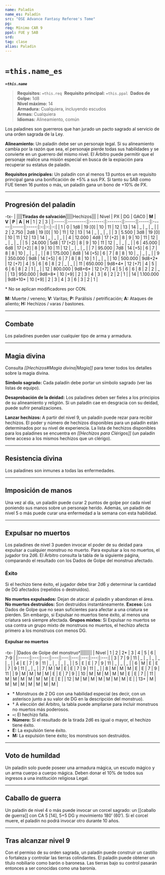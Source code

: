 ```yaml
---
name: Paladin
name_es: Paladín
src: "OSE Advance Fantasy Referee's Tome"
pg: 
req: Mínimo CAR 9
ppal: FUE y SAB
srd: 
tag: clase
alias: Paladin
---
```

# `=this.name_es` 

**_`=this.name`_**

> **Requisitos:** `=this.req` 
> **Requisito principal:** `=this.ppal` 
> **Dados de Golpe:** 1d8   
> **Nivel máximo:** 14   
> **Armadura:** Cualquiera, incluyendo escudos   
> **Armas:** Cualquiera   
> **Idiomas:** Alineamiento, común

Los paladines son guerreros que han jurado un pacto sagrado al servicio de una orden sagrada de la Ley.

**Alineamiento:** Un paladín debe ser un personaje legal. Si su alineamiento cambia por la razón que sea, el personaje pierde todas sus habilidades y se convierte en un guerrero del mismo nivel. El Árbitro puede permitir que el personaje realice una misión especial en busca de la expiación para recuperar su estatus de paladín.

**Requisitos principales:** Un paladín con al menos 13 puntos en un requisito principal gana una bonificación de +5% a sus PX. Si tanto su SAB como FUE tienen 16 puntos o más, un paladín gana un bono de +10% de PX.

---
## Progresión del paladín

-tx-
| ||||**Tiradas de salvación**|||||Hechizos|||
| Nivel |     PX    |    DG   |   GAC0  | **M** | **V** | **P** | **A** | **H** | 1 | 2 | 3 |
|:-----:|:---------:|:-------:|:-------:|:-----:|:-----:|:-----:|:-----:|:-----:|:-:|:-:|:-:|
|   1   |     0     |   1d8   |  19 [0] |   10  |   11  |   12  |   13  |   14  | _ | _ | _ |
|   2   |   2.750   |   2d8   |  19 [0] |   10  |   11  |   12  |   13  |   14  | _ | _ | _ |
|   3   |   5.500   |   3d8   |  19 [0] |   10  |   11  |   12  |   13  |   14  | _ | _ | _ |
|   4   |   12.000  |   4d8   | 17 [+2] |   8   |   9   |   10  |   11  |   12  | _ | _ | _ |
|   5   |   24.000  |   5d8   | 17 [+2] |   8   |   9   |   10  |   11  |   12  | _ | _ | _ |
|   6   |   45.000  |   6d8   | 17 [+2] |   8   |   9   |   10  |   11  |   12  | _ | _ | _ |
|   7   |   95.000  |   7d8   | 14 [+5] |   6   |   7   |   8   |   8   |   10  | _ | _ | _ |
|   8   |  175.000  |   8d8   | 14 [+5] |   6   |   7   |   8   |   8   |   10  | _ | _ | _ |
|   9   |  350.000  |   9d8   | 14 [+5] |   6   |   7   |   8   |   8   |   10  | 1 | _ | _ |
|   10  |  500.000  |  9d8+2* | 12 [+7] |   4   |   5   |   6   |   6   |   8   | 2 | _ | _ |
|   11  |  650.000  |  9d8+4* | 12 [+7] |   4   |   5   |   6   |   6   |   8   | 2 | 1 | _ |
|   12  |  800.000  |  9d8+6* | 12 [+7] |   4   |   5   |   6   |   6   |   8   | 2 | 2 | _ |
|   13  |  950.000  |  9d8+8* | 10 [+9] |   2   |   3   |   4   |   3   |   6   | 2 | 2 | 1 |
|   14  | 1.100.000 | 9d8+10* | 10 [+9] |   2   |   3   |   4   |   3   |   6   | 3 | 2 | 1 |

\* No se aplican modificadores por CON.

**M:** Muerte / veneno; **V:** Varitas; **P:** Parálisis / petrificación; **A:** Ataques de aliento; **H:** Hechizos / varas / bastones.

---
## Combate

Los paladines pueden usar cualquier tipo de arma y armadura.

---
## Magia divina

Consulta _[[Hechizos#Magia divina|Magia]]_ para tener todos los detalles sobre la magia divina.

**Símbolo sagrado:** Cada paladín debe portar un símbolo sagrado (ver las listas de equipo).

**Desaprobación de la deidad:** Los paladines deben ser fieles a los principios de su alineamiento y religión. Si un paladín cae en desgracia con su deidad, puede sufrir penalizaciones.

**Lanzar hechizos:** A partir del nivel 9, un paladín puede rezar para recibir hechizos. El poder y número de hechizos disponibles para un paladín están determinados por su nivel de experiencia. La lista de hechizos disponibles para los paladines se encuentra en _[[Hechizos para Clérigos]]_ (un paladín tiene acceso a los mismos hechizos que un clérigo).

---
## Resistencia divina

Los paladines son inmunes a todas las enfermedades.

---
## Imposición de manos

Una vez al día, un paladín puede curar 2 puntos de golpe por cada nivel poniendo sus manos sobre un personaje herido. Además, un paladín de nivel 5 o más puede curar una enfermedad a la semana con esta habilidad.

---
## Expulsar no muertos

Los paladines de nivel 3 pueden invocar el poder de su deidad para expulsar a cualquier monstruo no muerto. Para expulsar a los no muertos, el jugador tira 2d6. El Árbitro consulta la tabla de la siguiente página, comparando el resultado con los Dados de Golpe del monstruo afectado.

### Éxito

Si el hechizo tiene éxito, el jugador debe tirar 2d6 y determinar la cantidad de DG afectados (repelidos o destruidos).

**No muertos expulsados:** Dejan de atacar al paladín y abandonan el área.
**No muertos destruidos:** Son destruidos instantáneamente.
**Exceso:** Los Dados de Golpe que no sean suficientes para afectar a una criatura se pierden. Sin embargo, si Expulsar no muertos tiene éxito, al menos una criatura será siempre afectada.
**Grupos mixtos:** Si Expulsar no muertos se usa contra un grupo mixto de monstruos no muertos, el hechizo afecta primero a los monstruos con menos DG.

#### Expulsar no muertos

-tx-
| |Dados de Golpe del monstruo†||||||||
| Nivel |  1  |  2  | 2*  |  3  |  4  |  5  |  6  | 7-9 |
|:-----:|:---:|:---:|:---:|:---:|:---:|:---:|:---:|:---:|
|   3   |  7  |  9  | 11  |  _  |  _  |  _  |  _  |  _  |
|   4   |  E  |  7  |  9  | 11  |  _  |  _  |  _  |  _  | 
|   5   |  E  |  E  |  7  |  9  | 11  |  _  |  _  |  _  |
|   6   |  M  |  E  |  E  |  7  |  9  | 11  |  _  |  _  |
|   7   |  M  |  M  |  E  |  E  |  7  |  9  | 11  |  _  |
|   8   |  M  |  M  |  M  |  E  |  E  |  7  |  9  | 11  |
|   9   |  M  |  M  |  M  |  M  |  E  |  E  |  7  |  9  |
|  10   |  M  |  M  |  M  |  M  |  M  |  E  |  E  |  7  |
|  11   |  M  |  M  |  M  |  M  |  M  |  M  |  E  |  E  |
|  12   |  M  |  M  |  M  |  M  |  M  |  M  |  M  |  E  |
|  13+  |  M  |  M  |  M  |  M  |  M  |  M  |  M  |  M  |

- \* Monstruos de 2 DG con una habilidad especial (es decir, con un asterisco junto a su valor de DG en la descripción del monstruo).
- † A elección del Árbitro, la tabla puede ampliarse para incluir monstruos no muertos más poderosos.
- **–:** El hechizo falla.
- **Número:** Si el resultado de la tirada 2d6 es igual o mayor, el hechizo tiene éxito.
- **E:** La expulsión tiene éxito.
- **M:** La expulsión tiene éxito; los monstruos son destruidos.

---
## Voto de humildad

Un paladín solo puede poseer una armadura mágica, un escudo mágico y un arma cuerpo a cuerpo mágica. Deben donar el 10% de todos sus ingresos a una institución religiosa Legal.

---
## Caballo de guerra

Un paladín de nivel 4 o más puede invocar un corcel sagrado: un [[caballo de guerra]] con CA 5 [14], 5+5 DG y movimiento 180’ (60’). Si el corcel muere, el paladín no podrá invocar otro durante 10 años.

---
## Tras alcanzar nivel 9

Con el permiso de su orden sagrada, un paladín puede construir un castillo o fortaleza y controlar las tierras colindantes. El paladín puede obtener un título nobiliario como barón o baronesa. Las tierras bajo su control pasarán entonces a ser conocidas como una baronía.